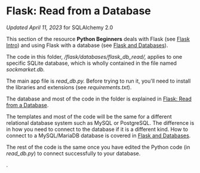 # Flask: Read from a Database

*Updated April 11, 2023* for SQLAlchemy 2.0

This section of the resource **Python Beginners** deals with Flask (see [Flask Intro](https://python-adv-web-apps.readthedocs.io/en/latest/flask.html)) and using Flask with a database (see [Flask and Databases](https://python-adv-web-apps.readthedocs.io/en/latest/flask_db1.html)).

The code in this folder, */flask/databases/flask_db_read/,* applies to one specific SQLite database, which is wholly contained in the file named *sockmarket.db.*

The main app file is *read_db.py.* Before trying to run it, you'll need to install the libraries and extensions (see *requirements.txt*).

The database and most of the code in the folder is explained in [Flask: Read from a Database](https://python-adv-web-apps.readthedocs.io/en/latest/flask_db2.html).

The templates and most of the code will be the same for a different relational database system such as MySQL or PostgreSQL. The difference is in how you need to connect to the database if it is a different kind. How to connect to a MySQL/MariaDB database is covered in [Flask and Databases](https://python-adv-web-apps.readthedocs.io/en/latest/flask_db1.html).

The rest of the code is the same once you have edited the Python code (in *read_db.py*) to connect successfully to your database.

.
